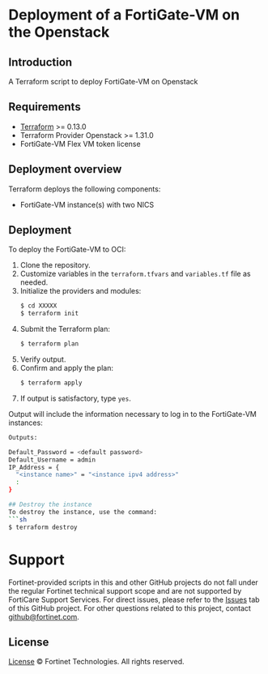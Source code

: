 # Deployment of a FortiGate-VM on the Openstack
## Introduction
A Terraform script to deploy FortiGate-VM on Openstack

## Requirements
* [Terraform](https://learn.hashicorp.com/terraform/getting-started/install.html) >= 0.13.0
* Terraform Provider Openstack >= 1.31.0
* FortiGate-VM Flex VM token license

## Deployment overview
Terraform deploys the following components:
   - FortiGate-VM instance(s) with two NICS

## Deployment
To deploy the FortiGate-VM to OCI:
1. Clone the repository.
2. Customize variables in the `terraform.tfvars` and `variables.tf` file as needed.
3. Initialize the providers and modules:
   ```sh
   $ cd XXXXX
   $ terraform init
    ```
4. Submit the Terraform plan:
   ```sh
   $ terraform plan
   ```
5. Verify output.
6. Confirm and apply the plan:
   ```sh
   $ terraform apply
   ```
7. If output is satisfactory, type `yes`.

Output will include the information necessary to log in to the FortiGate-VM instances:
```sh
Outputs:

Default_Password = <default password>
Default_Username = admin
IP_Address = {
  "<instance name>" = "<instance ipv4 address>"
  :
}

## Destroy the instance
To destroy the instance, use the command:
```sh
$ terraform destroy
```

# Support
Fortinet-provided scripts in this and other GitHub projects do not fall under the regular Fortinet technical support scope and are not supported by FortiCare Support Services.
For direct issues, please refer to the [Issues](https://github.com/fortinet/fortigate-terraform-deploy/issues) tab of this GitHub project.
For other questions related to this project, contact [github@fortinet.com](mailto:github@fortinet.com).

## License
[License](https://github.com/fortinet/fortigate-terraform-deploy/blob/master/LICENSE) © Fortinet Technologies. All rights reserved.


